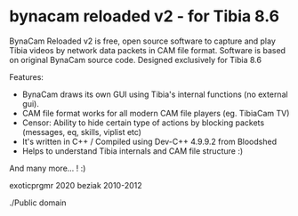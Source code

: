 # bynacam reloaded v2 - for Tibia 8.6
BynaCam Reloaded v2 is free, open source software to capture and play Tibia videos by network data packets in CAM file format. Software is based on original BynaCam source code. Designed exclusively for Tibia 8.6

Features:
  * BynaCam draws its own GUI using Tibia's internal functions (no external gui).
  * CAM file format works for all modern CAM file players (eg. TibiaCam TV)
  * Censor: Ability to hide certain type of actions by blocking packets (messages, eq, skills, viplist etc)
  * It's written in C++ / Compiled using Dev-C++ 4.9.9.2 from Bloodshed
  * Helps to understand Tibia internals and CAM file structure :)
  
  And many more... ! :)

exoticprgmr 2020
beziak 2010-2012

./Public domain
